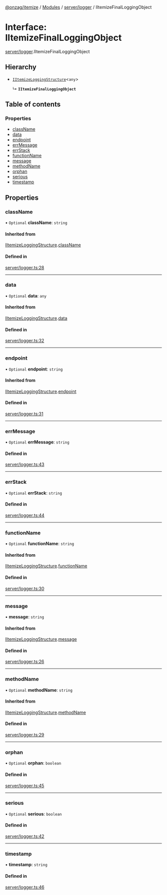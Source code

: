[@onzag/itemize](../README.md) / [Modules](../modules.md) / [server/logger](../modules/server_logger.md) / IItemizeFinalLoggingObject

# Interface: IItemizeFinalLoggingObject

[server/logger](../modules/server_logger.md).IItemizeFinalLoggingObject

## Hierarchy

- [`IItemizeLoggingStructure`](server_logger.IItemizeLoggingStructure.md)\<`any`\>

  ↳ **`IItemizeFinalLoggingObject`**

## Table of contents

### Properties

- [className](server_logger.IItemizeFinalLoggingObject.md#classname)
- [data](server_logger.IItemizeFinalLoggingObject.md#data)
- [endpoint](server_logger.IItemizeFinalLoggingObject.md#endpoint)
- [errMessage](server_logger.IItemizeFinalLoggingObject.md#errmessage)
- [errStack](server_logger.IItemizeFinalLoggingObject.md#errstack)
- [functionName](server_logger.IItemizeFinalLoggingObject.md#functionname)
- [message](server_logger.IItemizeFinalLoggingObject.md#message)
- [methodName](server_logger.IItemizeFinalLoggingObject.md#methodname)
- [orphan](server_logger.IItemizeFinalLoggingObject.md#orphan)
- [serious](server_logger.IItemizeFinalLoggingObject.md#serious)
- [timestamp](server_logger.IItemizeFinalLoggingObject.md#timestamp)

## Properties

### className

• `Optional` **className**: `string`

#### Inherited from

[IItemizeLoggingStructure](server_logger.IItemizeLoggingStructure.md).[className](server_logger.IItemizeLoggingStructure.md#classname)

#### Defined in

[server/logger.ts:28](https://github.com/onzag/itemize/blob/73e0c39e/server/logger.ts#L28)

___

### data

• `Optional` **data**: `any`

#### Inherited from

[IItemizeLoggingStructure](server_logger.IItemizeLoggingStructure.md).[data](server_logger.IItemizeLoggingStructure.md#data)

#### Defined in

[server/logger.ts:32](https://github.com/onzag/itemize/blob/73e0c39e/server/logger.ts#L32)

___

### endpoint

• `Optional` **endpoint**: `string`

#### Inherited from

[IItemizeLoggingStructure](server_logger.IItemizeLoggingStructure.md).[endpoint](server_logger.IItemizeLoggingStructure.md#endpoint)

#### Defined in

[server/logger.ts:31](https://github.com/onzag/itemize/blob/73e0c39e/server/logger.ts#L31)

___

### errMessage

• `Optional` **errMessage**: `string`

#### Defined in

[server/logger.ts:43](https://github.com/onzag/itemize/blob/73e0c39e/server/logger.ts#L43)

___

### errStack

• `Optional` **errStack**: `string`

#### Defined in

[server/logger.ts:44](https://github.com/onzag/itemize/blob/73e0c39e/server/logger.ts#L44)

___

### functionName

• `Optional` **functionName**: `string`

#### Inherited from

[IItemizeLoggingStructure](server_logger.IItemizeLoggingStructure.md).[functionName](server_logger.IItemizeLoggingStructure.md#functionname)

#### Defined in

[server/logger.ts:30](https://github.com/onzag/itemize/blob/73e0c39e/server/logger.ts#L30)

___

### message

• **message**: `string`

#### Inherited from

[IItemizeLoggingStructure](server_logger.IItemizeLoggingStructure.md).[message](server_logger.IItemizeLoggingStructure.md#message)

#### Defined in

[server/logger.ts:26](https://github.com/onzag/itemize/blob/73e0c39e/server/logger.ts#L26)

___

### methodName

• `Optional` **methodName**: `string`

#### Inherited from

[IItemizeLoggingStructure](server_logger.IItemizeLoggingStructure.md).[methodName](server_logger.IItemizeLoggingStructure.md#methodname)

#### Defined in

[server/logger.ts:29](https://github.com/onzag/itemize/blob/73e0c39e/server/logger.ts#L29)

___

### orphan

• `Optional` **orphan**: `boolean`

#### Defined in

[server/logger.ts:45](https://github.com/onzag/itemize/blob/73e0c39e/server/logger.ts#L45)

___

### serious

• `Optional` **serious**: `boolean`

#### Defined in

[server/logger.ts:42](https://github.com/onzag/itemize/blob/73e0c39e/server/logger.ts#L42)

___

### timestamp

• **timestamp**: `string`

#### Defined in

[server/logger.ts:46](https://github.com/onzag/itemize/blob/73e0c39e/server/logger.ts#L46)
